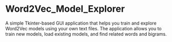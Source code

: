 # Word2Vec_Model_Explorer
A simple Tkinter-based GUI application that helps you train and explore Word2Vec models using your own text files. The application allows you to train new models, load existing models, and find related words and bigrams.
